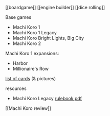 [[boardgame]]
[[engine builder]]
[[dice rolling]]

Base games
- Machi Koro 1
- Machi Koro 1 Legacy
- Machi Koro Bright Lights, Big City
- Machi Koro 2

Machi Koro 1 expansions:
- Harbor
- Millionaire's Row

[list of cards](https://machi-koro.fandom.com/wiki/List_of_cards) (& pictures)

resources
- Machi Koro Legacy [rulebook pdf](https://cdn.1j1ju.com/medias/2b/01/3c-machi-koro-legacy-rulebook.pdf)

[[Machi Koro review]]